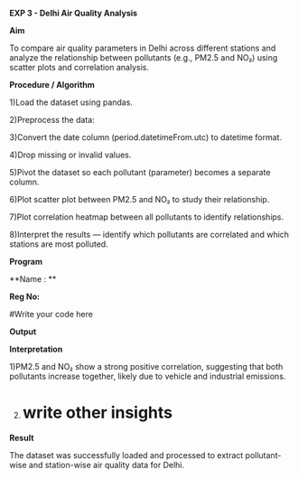 **EXP 3 - Delhi Air Quality Analysis**

**Aim**


To compare air quality parameters in Delhi across different stations and analyze the relationship between pollutants (e.g., PM2.5 and NO₂) using scatter plots and correlation analysis.


**Procedure / Algorithm**

1)Load the dataset using pandas.

2)Preprocess the data:

3)Convert the date column (period.datetimeFrom.utc) to datetime format.

4)Drop missing or invalid values.

5)Pivot the dataset so each pollutant (parameter) becomes a separate column.

6)Plot scatter plot between PM2.5 and NO₂ to study their relationship.

7)Plot correlation heatmap between all pollutants to identify relationships.

8)Interpret the results — identify which pollutants are correlated and which stations are most polluted.


**Program**

**Name : **

**Reg No:**

#Write your code here


**Output**

**Interpretation**

1)PM2.5 and NO₂ show a strong positive correlation, suggesting that both pollutants increase together, likely due to vehicle and industrial emissions.

2)  # write other insights

**Result**

The dataset was successfully loaded and processed to extract pollutant-wise and station-wise air quality data for Delhi.


